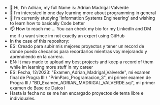 - 👋 Hi, I’m Adrian, my full Name is: Adrian Madrigal Valverde
- 👀 I’m interested in one day learning more about programming in general
- 🌱 I’m currently studying 'Information Systems Engineering' and wishing to learn how to basically Code better
- 📫 How to reach me ... You can check my bio for my LinkedIn and DM me if u want since im not exactly an expert using GitHub
- In the case of this repository:
- ES: Creado para subir mis mejores proyectos y tener un record de donde puedo checarlos para recordarlos mientras voy mejorando y aprendiendo en la carrera.
- EN: It mas made to upload my best projects and keep a record of them while im learning more stuff in my career
- ES: Fecha, 12/2023: "Examen_Adrian_Madrigal_Valverde", mi examen final de Progra III / "PrimParc_Programacion_3", mi primer examen de Progra III / "BD_Examen_ADRIAN_MADRIGAL_VALVERDE.sql", mi primer examen de Base de Datos I
- Hasta la fecha no se me han encargado proyectos de tema libre e individuales.
